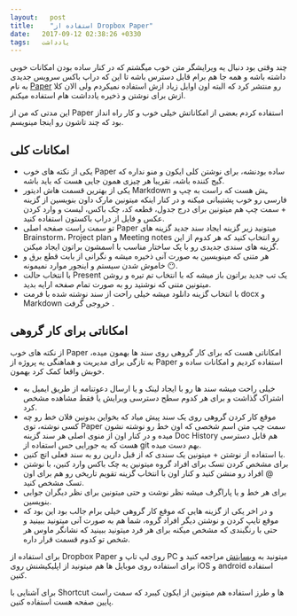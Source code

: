 ```yaml
---
layout:   post
title:    "استفاده از Dropbox Paper"
date:   2017-09-12 02:38:26 +0330
tags:   یادداشت
---
```


چند وقتی بود دنبال یه ویرایشگر متن خوب میگشتم که در کنار ساده بودن امکانات خوبی داشته باشه و همه جا هم برام قابل دسترس باشه تا این که دراپ باکس سرویس جدیدی به نام [Paper](https://www.dropbox.com/paper) رو منتشر کرد که البته اون اوایل زیاد ازش استفاده نمیکردم ولی الان کلا ازش برای نوشتن و ذخیره یادداشت هام استفاده میکنم.

این مدتی که من از Paper استفاده کردم بعضی از امکاناتش خیلی خوب و کار راه انداز بود که چند تاشون رو اینجا مینویسم.

## امکانات کلی
- یکی از نکته های خوب Paper ساده بودنشه، برای نوشتن کلی ایکون و منو نداره که گیج کننده باشه، تقریبا هر چیزی همون جایی هست که باید باشه.
- یکی از بهترین قسمت هاش ادیتور Markdown ـِش هست که راست به چپ و فارسی رو خوب پشتیبانی میکنه و در کنار اینکه میتونین مارک داون بنویسین از گزینه + سمت چپ هم میتونین برای درج جدول، قطعه کد، چک باکس، لیست و وارد کردن عکس و فایل از دراپ باکستون استفاده کنید.
- تو سمت راست صفحه اصلی Paper میتونید زیر گزینه ایجاد سند جدید گزینه های Brainstorm، Project plan و Meeting notes رو انتخاب کنید که هر کدوم از این گزینه های سندی جدیدی رو با یک ساختار مناسب با اسمشون براتون ایجاد میکنن.
- هر متنی که مینویسین به صورت آنی ذخیره میشه و نگرانی از بابت قطع برق و خاموش شدن سیستم و اینجور موارد نمیمونه 😶.
- با انتخاب حالت Present یک تب جدید براتون باز میشه که با انتخاب تم تیره و روشن میتونین متنی که نوشتید رو به صورت تمام صفحه ارايه بدید.
- با انتخاب گزینه دانلود میشه خیلی راحت از سند نوشته شده با فرمت  docx و Markdown خروجی گرفت .

## امکاناتی برای کار گروهی

از نکته های خوب Paper امکاناتی هست که برای کار گروهی روی سند ها بهمون میده، به تازگی برای مدیریت و هماهنگی یه پروژه از Paper استفاده کردیم و امکانات ساده و خوبش واقعا کمک کرد بهمون.

- خیلی راحت میشه سند ها رو با ایجاد لینک و یا ارسال دعوتنامه از طریق ایمیل به اشتراک گذاشت و برای هر کدوم سطح دسترسی ویرایش یا فقط مشاهده مشخص کرد.
- موقع کار کردن گروهی روی یک سند پیش میاد که بخواین بدونین فلان خط رو چه کسی نوشته، توی Paper سمت چپ متن اسم شخصی که اون خط رو نوشته نشون میده و در کنار اون از منوی اصلی هر سند گزینه Doc History هم قابل دسترسی هست که یه جورایی حس استفاده از git بهم دست میده.
- با استفاده از نوشتن + میتونین یک سندی که از قبل دارین رو به سند فعلی اتچ کنین.
- برای مشخص کردن تسک برای افراد گروه میتونین یه چک باکس وارد کنین، با نوشتن @ افراد رو منشن کنید و کنار اون با انتخاب گزینه تقویم تاریخی رو هم برای اون تسک مشخص کنید.
- برای هر خط و یا پاراگرف میشه نظر نوشت و حتی میتونین برای نظر دیگران جوابی بنویسین.
- و در اخر یکی از گزینه هایی که موقع کار گروهی خیلی برام جالب بود این بود که موقع تایپ کردن و نوشتن دیگر افراد گروه، شما هم به صورت آنی میتونید ببینید و حتی با رنگبندی که مشخص میکنه برای هر فرد میتونید ببینید که نشانگر ماوس هر شخص تو کدوم قسمت قرار داره.

برای استفاده از Dropbox Paper روی لپ تاپ و PC میتونید به [وبسایتش](https://www.dropbox.com/paper) مراجعه کنید و برای استفاده روی موبایل ها هم میتونید از اپلیکیشنش روی iOS و android استفاده کنین.

برای آشنایی با Shortcut ها و طرز استفاده هم میتونین از ایکون کیبرد که سمت راست پایین صفحه هست استفاده کنین.
